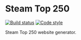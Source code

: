 Steam Top 250
=============

[![Build status][Build image]][Build]
[![Code style][Style image]][Style]

Steam Top 250 website generator.


  [Build]: https://travis-ci.org/250/Steam-Top-250
  [Build image]: https://travis-ci.org/250/Steam-Top-250.svg?branch=master "Build status"
  [Style]: https://styleci.io/repos/110031821
  [Style image]: https://styleci.io/repos/110031821/shield?style=flat "Code style"
